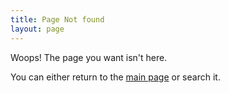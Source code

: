 ```yaml
---
title: Page Not found
layout: page
---
```


Woops! The page you want isn't here.

You can either return to the [main page](http://projects.jonhnnyweslley.net) or search it.
